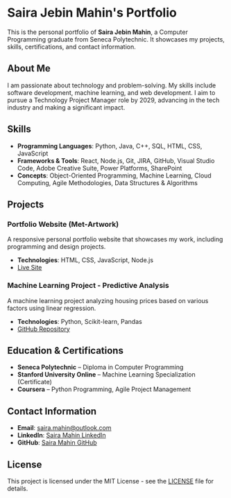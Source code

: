 # Saira Jebin Mahin's Portfolio

This is the personal portfolio of **Saira Jebin Mahin**, a Computer Programming graduate from Seneca Polytechnic. It showcases my projects, skills, certifications, and contact information.

## About Me
I am passionate about technology and problem-solving. My skills include software development, machine learning, and web development. I aim to pursue a Technology Project Manager role by 2029, advancing in the tech industry and making a significant impact.

## Skills
- **Programming Languages**: Python, Java, C++, SQL, HTML, CSS, JavaScript
- **Frameworks & Tools**: React, Node.js, Git, JIRA, GitHub, Visual Studio Code, Adobe Creative Suite, Power Platforms, SharePoint
- **Concepts**: Object-Oriented Programming, Machine Learning, Cloud Computing, Agile Methodologies, Data Structures & Algorithms

## Projects
### Portfolio Website (Met-Artwork)
A responsive personal portfolio website that showcases my work, including programming and design projects.
- **Technologies**: HTML, CSS, JavaScript, Node.js
- [Live Site](https://yourportfolio.com)

### Machine Learning Project - Predictive Analysis
A machine learning project analyzing housing prices based on various factors using linear regression.
- **Technologies**: Python, Scikit-learn, Pandas
- [GitHub Repository](https://github.com/yourusername/ML-Project)

## Education & Certifications
- **Seneca Polytechnic** – Diploma in Computer Programming
- **Stanford University Online** – Machine Learning Specialization (Certificate)
- **Coursera** – Python Programming, Agile Project Management

## Contact Information
- **Email**: saira.mahin@outlook.com
- **LinkedIn**: [Saira Mahin LinkedIn](https://www.linkedin.com/in/saira-mahin-172990206/)
- **GitHub**: [Saira Mahin GitHub](https://github.com/CoderByter)

## License
This project is licensed under the MIT License - see the [LICENSE](LICENSE) file for details.

